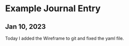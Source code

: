 # Example Journal Entry

## Jan 10, 2023

Today I added the Wireframe to git and fixed the yaml file.
